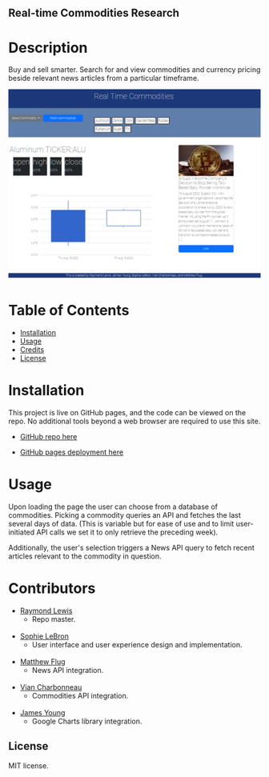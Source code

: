 
## Real-time Commodities Research

# Description
Buy and sell smarter.
Search for and view commodities and currency pricing beside relevant news articles from a particular timeframe.

![Website](/assets/images/screenShot.PNG)

# Table of Contents
- [Installation](#installation)
- [Usage](#usage)
- [Credits](#credits)
- [License](#license)

# Installation
This project is live on GitHub pages, and the code can be viewed on the repo. No additional tools beyond a web browser are required to use this site.

* [GitHub repo here](https://github.com/l1keafox/RealTimeCommodities)

* [GitHub pages deployment here](https://l1keafox.github.io/RealTimeCommodities/)

# Usage
<!-- To be updated later with pictures since I think the news API key isn't mine? -->
Upon loading the page the user can choose from a database of commodities. Picking a commodity queries an API and fetches the last several days of data. (This is variable but for ease of use and to limit user-initiated API calls we set it to only retrieve the preceding week).

Additionally, the user's selection triggers a News API query to fetch recent articles relevant to the commodity in question.


# Contributors

* [Raymond Lewis](https://github.com/l1keafox)
    * Repo master.
<br></br>
* [Sophie LeBron](https://github.com/sclebron)
    * User interface and user experience design and implementation.
<br></br>
* [Matthew Flug](https://github.com/mattflug)
    * News API integration.
<br></br>
* [Vian Charbonneau](https://github.com/vianvianc)
    * Commodities API integration.
<br></br>
* [James Young](https://github.com/jamesyoungGHusername)
    * Google Charts library integration.

## License
MIT license.
